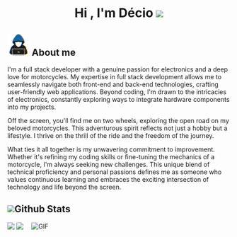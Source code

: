 <h1 align="center"><b>Hi , I'm Décio </b><img src="https://media.giphy.com/media/hvRJCLFzcasrR4ia7z/giphy.gif" width="35"></h1>

## <picture><img src = "https://github.com/0xAbdulKhalid/0xAbdulKhalid/raw/main/assets/mdImages/about_me.gif" width = 50px></picture> **About me**
I'm a full stack developer with a genuine passion for electronics and a deep love for motorcycles. My expertise in full stack development allows me to seamlessly navigate both front-end and back-end technologies, crafting user-friendly web applications. Beyond coding, I'm drawn to the intricacies of electronics, constantly exploring ways to integrate hardware components into my projects.

Off the screen, you'll find me on two wheels, exploring the open road on my beloved motorcycles. This adventurous spirit reflects not just a hobby but a lifestyle. I thrive on the thrill of the ride and the freedom of the journey.

What ties it all together is my unwavering commitment to improvement. Whether it's refining my coding skills or fine-tuning the mechanics of a motorcycle, I'm always seeking new challenges. This unique blend of technical proficiency and personal passions defines me as someone who values continuous learning and embraces the exciting intersection of technology and life beyond the screen.

## <img src="https://media.giphy.com/media/iY8CRBdQXODJSCERIr/giphy.gif" width="35">Github Stats

<img align="right" alt="GIF" src="https://github.com/abhisheknaiidu/abhisheknaiidu/blob/master/code.gif?raw=true" width="450" height="320" />

  <a href="https://github.com/DecioFBMachado"><img width="50%" src="https://github-readme-stats.vercel.app/api?username=DecioFBMachado&theme=radical&title_color=ff3068?"></a>
  <a href="https://github.com/DecioFBMachado"><img width="50%" src="http://github-readme-streak-stats.herokuapp.com/?user=DecioFBMachado&theme=radical&date_format=M%20j%5B%2C%20Y%5D&ring=ff3068&fire=ff3068&sideNums=ff3068"></a>
